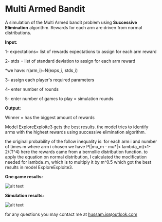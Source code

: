 # Multi Armed Bandit
A simulation of the Multi Armed bandit problem using **Successive Elimination** algorithm.
Rewards for each arm are driven from normal distributions.

**Input:**

1- expectations= list of rewards expectations to assign for each arm reward

2- stds = list of standard deviation to assign for each arm reward

*we have:
r(arm_i)~N(exps_i, stds_i)

3- assign each player's required parameters

4- enter number of rounds

5- enter number of games to play = simulation rounds

**Output:**

Winner = has the biggest amount of rewards

Model ExploreExploite3 gets the best results.
the model tries to identify arms with the highest rewards using successive elimination algorithm.

the original probability of the follow inequality is: for each arm i and number of times m where arm i chosen we have P(|mu_m - mu*|< lambda_m)<1- 2/(T^4)
here the rewards came from a bernollie distribution function. 
to apply the equation on normal distribution, I calculated the modification needed for lambda_m, which is to multiply it by m^0.5 which got the best results in model ExploreExploite3. 

**One game results:**

![alt text](https://github.com/hussam0is/arm_bandits_simulator/blob/main_br/one_game_results.png)


**Simulation results:**

![alt text](https://github.com/hussam0is/arm_bandits_simulator/blob/main_br/simulation_results.png)

for any questions you may contact me at hussam.is@outlook.com

